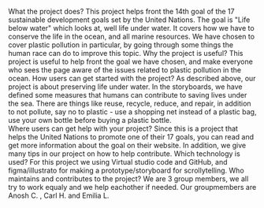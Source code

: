 What the project does?
    This project helps front the 14th goal of the 17 sustainable development goals set by the United Nations. The goal is "Life below water" which looks at, well life under water. It covers how we have to conserve the life in the ocean, and all marine resources. We have chosen to cover plastic pollution in particular, by going through some things the human race can do to improve this topic. 
Why the project is useful?
    This project is useful to help front the goal we have chosen, and make everyone who sees the page aware of the issues related to plastic pollution in the ocean.
How users can get started with the project?
    As described above, our project is about preserving life under water. In the storyboards, we have defined some measures that humans can contribute to saving lives under the sea. There are things like reuse, recycle, reduce, and repair, in addition to not pollute, say no to plastic - use a shopping net instead of a plastic bag, use your own bottle before buying a plastic bottle.    
Where users can get help with your project?
    Since this is a project that helps the United Nations to promote one of their 17 goals, you can read and get more information about the goal on their website. In addition, we give many tips in our project on how to help contribute.
Which technology is used?
For this project we using Virtual studio code and GitHub, and figma/illustrato for making a prototype/storyboard for scrollytelling.
Who maintains and contributes to the project?
We are 3 group members, we all try to work equaly and we help eachother if needed. Our groupmembers are Anosh C. , Carl H. and Emilia L.

